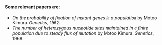 #### Some relevant papers are:

* *On the probability of fixation of mutant genes in a population* by Motoo Kimura. *Genetics*, 1962.
* *The number of heterozygous nucleotide sites maintained in a finite population due to steady flux of mutation* by Motoo Kimura. *Genetics*, 1968.
